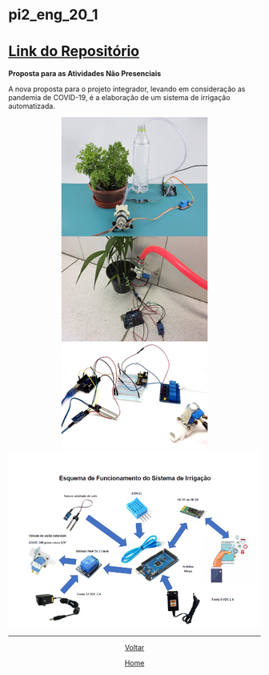 # pi2\_eng\_20\_1

# [Link do Repositório](https://github.com/LPAE/pi2_eng_20_1)

**Proposta para as Atividades Não Presenciais**

A nova proposta para o projeto integrador, levando em consideração as pandemia de COVID-19, é a elaboração de um sistema de irrigação automatizada.



<div style="text-align:center"><img src=".\img\irrigacao.png" />





<div style="text-align:center"><img src=".\img\esquema_irrigacao.png" />





-----------------------------------------------------------------------------------------------------------------------------------------------------


[Voltar](./../)

[Home](https://lpae.github.io/)



